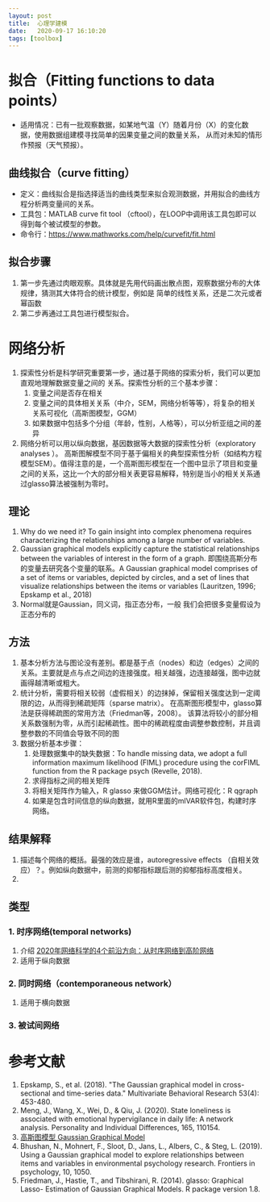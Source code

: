 ```yaml
---
layout: post
title:  心理学建模
date:   2020-09-17 16:10:20
tags: [toolbox]
---
```


# 拟合（Fitting functions to data points）

* 适用情况：已有一批观察数据，如某地气温（Y）随着月份（X）的变化数据，使用数据组建模寻找简单的因果变量之间的数量关系，
从而对未知的情形作预报（天气预报）。

## 曲线拟合（curve fitting）

* 定义：曲线拟合是指选择适当的曲线类型来拟合观测数据，并用拟合的曲线方程分析两变量间的关系。
* 工具包：MATLAB curve fit tool （cftool），在LOOP中调用该工具包即可以得到每个被试模型的参数。
* 命令行：https://www.mathworks.com/help/curvefit/fit.html

## 拟合步骤

1. 第一步先通过肉眼观察。具体就是先用代码画出散点图，观察数据分布的大体规律，猜测其大体符合的统计模型，例如是
简单的线性关系，还是二次元或者幂函数
2. 第二步再通过工具包进行模型拟合。


# 网络分析

1. 探索性分析是科学研究重要第一步，通过基于网络的探索分析，我们可以更加直观地理解数据变量之间的
关系。探索性分析的三个基本步骤：
    1. 变量之间是否存在相关
	2. 变量之间的具体相关关系（中介，SEM，网络分析等等），将复杂的相关关系可视化（高斯图模型，GGM）
	3. 如果数据中包括多个分组（年龄，性别，人格等），可以分析亚组之间的差异
2. 网络分析可以用以纵向数据，基因数据等大数据的探索性分析（exploratory analyses ）。
高斯图解模型不同于基于偏相关的典型探索性分析（如结构方程模型SEM）。值得注意的是，一个高斯图形模型在一个图中显示了项目和变量之间的关系，这比一个大的部分相关表更容易解释，特别是当小的相关关系通过glasso算法被强制为零时。

## 理论

1. Why do we need it? To gain insight into complex phenomena requires characterizing the relationships among a large number of variables.
2.  Gaussian graphical models explicitly capture the statistical relationships between the variables
of interest in the form of a graph. 即围绕高斯分布的变量去研究各个变量的联系。A Gaussian graphical model comprises of a set of 
items or variables, depicted by circles, and a set of lines that visualize relationships between the items or variables (Lauritzen, 1996; Epskamp et al., 2018)
3. Normal就是Gaussian，同义词，指正态分布，一般 我们会把很多变量假设为正态分布的

## 方法

1. 基本分析方法与图论没有差别。都是基于点（nodes）和边（edges）之间的关系。主要就是点与点之间边的连接强度。相关越强，边连接越强，图中边就画得越清晰或粗大。
2. 统计分析，需要将相关较弱（虚假相关）的边抹掉，保留相关强度达到一定阈限的边，从而得到稀疏矩阵（sparse matrix）。
在高斯图形模型中，glasso算法是获得稀疏图的常用方法（Friedman等，2008）。
该算法将较小的部分相关系数强制为零，从而引起稀疏性。图中的稀疏程度由调整参数控制，并且调整参数的不同值会导致不同的图
3. 数据分析基本步骤：
    1. 处理数据集中的缺失数据：To handle missing data, we adopt a full information maximum likelihood (FIML) procedure using the corFIML function from the R package psych (Revelle, 2018). 
	2. 求得指标之间的相关矩阵
	3. 将相关矩阵作为输入，R glasso 来做GGM估计。网络可视化：R qgraph 
	3. 如果是包含时间信息的纵向数据，就用R里面的mlVAR软件包，构建时序网络。

## 结果解释

1. 描述每个网络的概括。最强的效应是谁，autoregressive eﬀects （自相关效应）？。例如纵向数据中，前测的抑郁指标跟后测的抑郁指标高度相关。
2. 

## 类型

### 1. 时序网络(temporal networks)

1. 介绍 [2020年网络科学的4个前沿方向：从时序网络到高阶网络](https://zhuanlan.zhihu.com/p/110268315)
2. 适用于纵向数据

### 2. 同时网络（contemporaneous network） 

1. 适用于横向数据

### 3. 被试间网络

# 参考文献
1. Epskamp, S., et al. (2018). "The Gaussian graphical model in cross-sectional and time-series data." Multivariate Behavioral Research 53(4): 453-480.
2. Meng, J., Wang, X., Wei, D., & Qiu, J. (2020). State loneliness is associated with emotional hypervigilance in daily life: A network analysis. Personality and Individual Differences, 165, 110154.
3. [高斯图模型 Gaussian Graphical Model](http://fieryfish.github.io/blog/2014/07/17/ggm/)
4. Bhushan, N., Mohnert, F., Sloot, D., Jans, L., Albers, C., & Steg, L. (2019). Using a Gaussian graphical model to explore relationships between items and variables in environmental psychology research. Frontiers in psychology, 10, 1050.
5. Friedman, J., Hastie, T., and Tibshirani, R. (2014). glasso: Graphical Lasso- Estimation of Gaussian Graphical Models. R package version 1.8.

